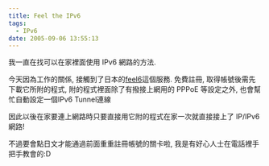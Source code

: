 ```yaml
---
title: Feel the IPv6
tags:
  - IPv6
date: 2005-09-06 13:55:13
---
```


我一直在找可以在家裡面使用 IPv6 網路的方法.

今天因為工作的關係, 接觸到了日本的[feel6](http://start.feel6.jp/)這個服務.
免費註冊, 取得帳號後需先下載它所附的程式,
附的程式裡面除了有撥接上網用的 PPPoE 等設定之外, 也會幫忙自動設定一個IPv6 Tunnel連線

因此以後在家要連上網路時只要直接用它附的程式在家一次就直接接上了 IP/IPv6 網路!

不過要會點日文才能通過前面重重註冊帳號的關卡啦,
我是有好心人士在電話裡手把手教會的:D